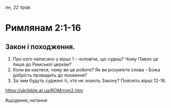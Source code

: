 
_пн, 22 трав._

# Римлянам 2:1-16

## Закон і походження.
1. Про кого написано у вірші 1 - чоловіче, що судиш? Чому Павло це пише до Римської церкви?
2. Коли ви каєтеся, чому ви це робите? Як ви розумієте слова - Божа добрість провадить до покаяння?
3. За чим будуть суджені ті, хто не знають Закону? Поясніть вірші 12-16.

https://ukrbible.at.ua/ROM/rom2.htm 

#щоденне_читання
